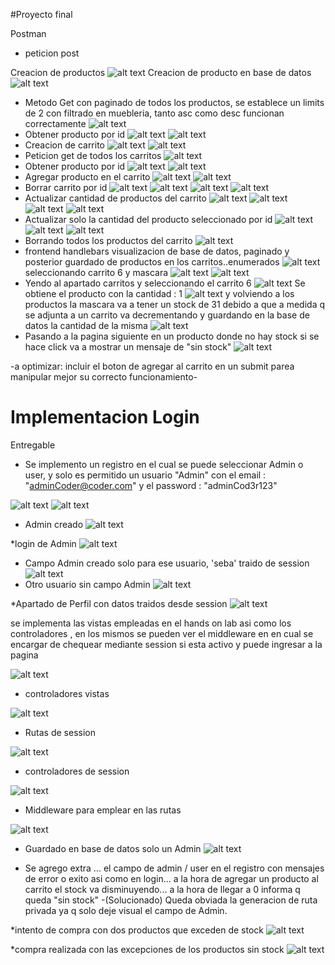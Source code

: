 #Proyecto final

Postman
* peticion post

Creacion de productos 
![alt text](image.png)
Creacion de producto en base de datos
![alt text](image-1.png)

* Metodo Get con paginado de todos los productos, se establece un limits de 2 con filtrado en muebleria, tanto asc como desc funcionan correctamente
![alt text](image-2.png)
* Obtener producto por id 
![alt text](image-3.png)
![alt text](image-4.png)
* Creacion de carrito
![alt text](image-5.png)
![alt text](image-6.png)
* Peticion get de todos los carritos 
![alt text](image-7.png)
* Obtener producto por id 
![alt text](image-8.png)
![alt text](image-9.png)
* Agregar producto en el carrito 
![alt text](image-10.png)
![alt text](image-11.png)
* Borrar carrito por id
![alt text](image-12.png)
![alt text](image-13.png)
![alt text](image-14.png)
![alt text](image-15.png)
* Actualizar cantidad de productos del carrito
![alt text](image-16.png)
![alt text](image-17.png)
![alt text](image-18.png)
![alt text](image-19.png)
* Actualizar solo la cantidad del producto seleccionado por id
![alt text](image-20.png)
![alt text](image-21.png)
![alt text](image-22.png)
* Borrando todos los productos del carrito
![alt text](image-23.png)
* frontend handlebars visualizacion de base de datos, paginado y posterior guardado de productos en los carritos..enumerados
![alt text](image-24.png)
seleccionando carrito 6 y mascara
![alt text](image-28.png)
![alt text](image-29.png)
* Yendo al apartado carritos y seleccionando el carrito 6
![alt text](image-30.png)
Se obtiene el producto con la cantidad : 1
![alt text](image-31.png)
y volviendo a los productos la mascara va a tener un stock de 31 debido a que a medida q se adjunta a un carrito va decrementando y guardando en la base de datos la cantidad de la misma
![alt text](image-33.png)
* Pasando a la pagina siguiente en un producto donde no hay stock si se hace click va a mostrar un mensaje de "sin stock" 
![alt text](image-34.png)


-a optimizar: incluir el boton de agregar al carrito en un submit parea manipular mejor su correcto funcionamiento-

# Implementacion Login
Entregable 

* Se implemento un registro en el cual se puede seleccionar Admin o user, y solo es permitido un usuario "Admin" con el email : "adminCoder@coder.com" y el password : "adminCod3r123"

![alt text](image-35.png)
![alt text](image-41.png)
* Admin creado 
![alt text](image-42.png)

*login de Admin
![alt text](image-43.png)
* Campo Admin creado solo para ese usuario, 'seba' traido de session
![alt text](image-44.png)
* Otro usuario sin campo Admin
![alt text](image-45.png)

*Apartado de Perfil con datos traidos desde session
![alt text](image-47.png)





se implementa las vistas empleadas en el hands on lab asi como los controladores  , en los mismos se pueden ver el middleware en en cual se encargar de chequear mediante session si esta activo y puede ingresar a la pagina 

![alt text](image-36.png)

* controladores vistas

![alt text](image-37.png)

* Rutas de session 

![alt text](image-38.png)

* controladores de session 

![alt text](image-39.png)

* Middleware para emplear en las rutas

![alt text](image-40.png)

* Guardado en base de datos solo un Admin 
![alt text](image-46.png)


* Se agrego extra ... el campo de admin / user en el registro con mensajes de error o exito asi como en login... a la hora de agregar un producto al carrito el stock va disminuyendo... a la hora de llegar a 0 informa q queda "sin stock" -(Solucionado)
Queda obviada la generacion de ruta privada ya q solo deje visual el campo de Admin.

*intento de compra con dos productos que exceden de stock
![alt text](image-48.png)


*compra realizada con las excepciones de los productos sin stock
![alt text](image-49.png)